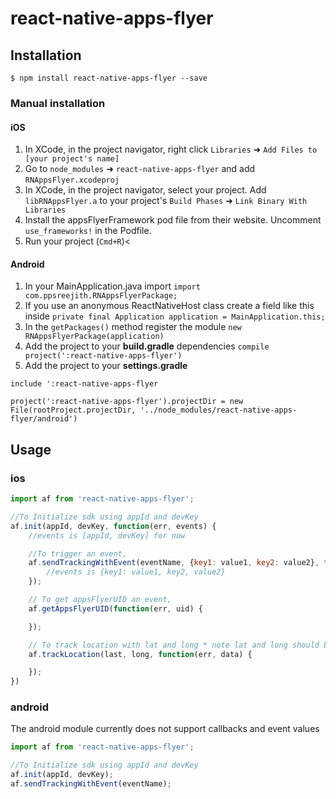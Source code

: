 
# react-native-apps-flyer

## Installation

`$ npm install react-native-apps-flyer --save`

### Manual installation

#### iOS

1. In XCode, in the project navigator, right click `Libraries` ➜ `Add Files to [your project's name]`
2. Go to `node_modules` ➜ `react-native-apps-flyer` and add `RNAppsFlyer.xcodeproj`
3. In XCode, in the project navigator, select your project. Add `libRNAppsFlyer.a` to your project's `Build Phases` ➜ `Link Binary With Libraries`
4. Install the appsFlyerFramework pod file from their website. Uncomment `use_frameworks!` in the Podfile.
5. Run your project (`Cmd+R`)<

#### Android

1. In your MainApplication.java import `import com.ppsreejith.RNAppsFlyerPackage;`
2. If you use an anonymous ReactNativeHost class create a field like this inside `private final Application application = MainApplication.this;`
3. In the `getPackages()` method register the module `new RNAppsFlyerPackage(application)`
4. Add the project to your **build.gradle** dependencies `compile project(':react-native-apps-flyer')`
5. Add the project to your **settings.gradle**

`include ':react-native-apps-flyer`

`project(':react-native-apps-flyer').projectDir = new File(rootProject.projectDir, '../node_modules/react-native-apps-flyer/android')`

## Usage

### ios
```javascript
import af from 'react-native-apps-flyer';

//To Initialize sdk using appId and devKey
af.init(appId, devKey, function(err, events) {
    //events is [appId, devKey] for now

    //To trigger an event,
    af.sendTrackingWithEvent(eventName, {key1: value1, key2: value2}, function(err, events) {
        //events is {key1: value1, key2, value2}
    });

    // To get appsFlyerUID an event,
    af.getAppsFlyerUID(function(err, uid) {

    });

    // To track location with lat and long * note lat and long should be floats only,
    af.trackLocation(last, long, function(err, data) {

    });
})
```

### android

The android module currently does not support callbacks and event values

```javascript
import af from 'react-native-apps-flyer';

//To Initialize sdk using appId and devKey
af.init(appId, devKey);
af.sendTrackingWithEvent(eventName);
```
